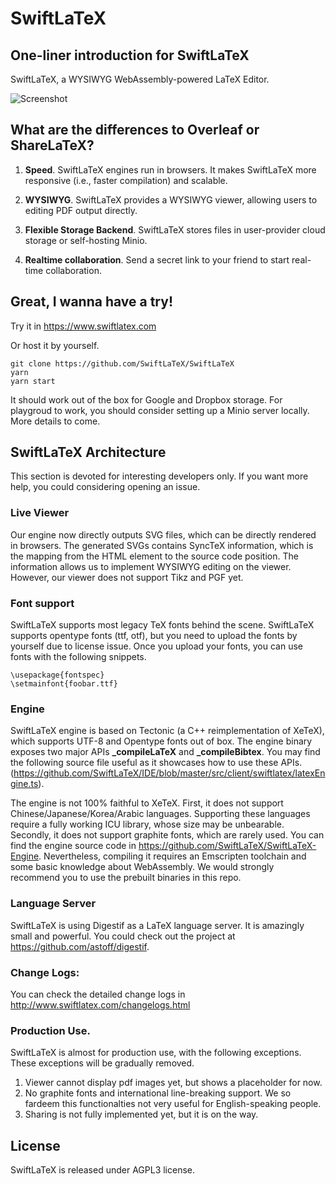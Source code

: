 # SwiftLaTeX

## One-liner introduction for SwiftLaTeX

SwiftLaTeX, a WYSIWYG WebAssembly-powered LaTeX Editor.

![Screenshot](https://www.swiftlatex.com/images/screenshot-light.png)

## What are the differences to Overleaf or ShareLaTeX?

1. __Speed__. SwiftLaTeX engines run in browsers. It makes SwiftLaTeX more responsive (i.e., faster compilation) and scalable.

2. __WYSIWYG__. SwiftLaTeX provides a WYSIWYG viewer, allowing users to editing PDF output directly.

3. __Flexible Storage Backend__. SwiftLaTeX stores files in user-provider cloud storage or self-hosting Minio. 

4. __Realtime collaboration__. Send a secret link to your friend to start real-time collaboration. 

## Great, I wanna have a try!
Try it in https://www.swiftlatex.com

Or host it by yourself.

```
git clone https://github.com/SwiftLaTeX/SwiftLaTeX
yarn
yarn start
```
It should work out of the box for Google and Dropbox storage. For playgroud to work, you should consider setting up a Minio server locally. More details to come.

## SwiftLaTeX Architecture
This section is devoted for interesting developers only. If you want more help, you could considering opening an issue.

### Live Viewer
Our engine now directly outputs SVG files, which can be directly rendered in browsers.
The generated SVGs contains SyncTeX information, which is the mapping from the HTML element to the source code position. The information allows us to implement WYSIWYG editing on the viewer.
However, our viewer does not support Tikz and PGF yet.  

### Font support
SwiftLaTeX supports most legacy TeX fonts behind the scene. 
SwiftLaTeX supports opentype fonts (ttf, otf), but you need to upload the fonts by yourself due to license issue. Once you upload your fonts, you can use fonts with the following snippets.
```
\usepackage{fontspec}
\setmainfont{foobar.ttf} 
```

### Engine 
SwiftLaTeX engine is based on Tectonic (a C++ reimplementation of XeTeX), which supports UTF-8 and Opentype fonts out of box. 
The engine binary exposes two major APIs **_compileLaTeX** and **_compileBibtex**.
You may find the following source file useful as it showcases how to use these APIs.
(https://github.com/SwiftLaTeX/IDE/blob/master/src/client/swiftlatex/latexEngine.ts). 

The engine is not 100% faithful to XeTeX. 
First, it does not support Chinese/Japanese/Korea/Arabic languages.
Supporting these languages require a fully working ICU library, whose size may be unbearable.
Secondly, it does not support graphite fonts, which are rarely used.
You can find the engine source code in https://github.com/SwiftLaTeX/SwiftLaTeX-Engine. Nevertheless, compiling it requires an Emscripten toolchain and some basic knowledge about WebAssembly. We would strongly recommend you to use the prebuilt binaries in this repo. 

### Language Server
SwiftLaTeX is using Digestif as a LaTeX language server. It is amazingly small and powerful. You could check out the project at https://github.com/astoff/digestif.

### Change Logs:
You can check the detailed change logs in http://www.swiftlatex.com/changelogs.html

### Production Use.
SwiftLaTeX is almost for production use, with the following exceptions. These exceptions will be gradually removed.
1. Viewer cannot display pdf images yet, but shows a placeholder for now.
2. No graphite fonts and international line-breaking support. We so fardeem this functionalties not very useful for English-speaking people. 
3. Sharing is not fully implemented yet, but it is on the way. 
 
## License

SwiftLaTeX is released under AGPL3 license. 
